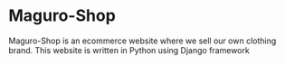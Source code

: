# Maguro-Shop
Maguro-Shop is an ecommerce website where we sell our own clothing brand. This website is written in Python using Django framework
